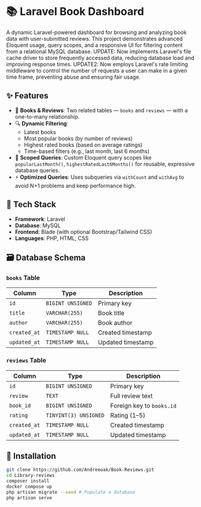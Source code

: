 # 📚 Laravel Book Dashboard

A dynamic Laravel-powered dashboard for browsing and analyzing book data with user-submitted reviews. This project demonstrates advanced Eloquent usage, query scopes, and a responsive UI for filtering content from a relational MySQL database.
UPDATE: Now implements Laravel's file cache driver to store frequently accessed data, reducing database load and improving response times.
UPDATE2: Now employs Laravel's rate limiting middleware to control the number of requests a user can make in a given time frame, preventing abuse and ensuring fair usage.

## ✨ Features

- 📖 **Books & Reviews**: Two related tables — `books` and `reviews` — with a one-to-many relationship.
- 🔍 **Dynamic Filtering**:
  - Latest books
  - Most popular books (by number of reviews)
  - Highest rated books (based on average ratings)
  - Time-based filters (e.g., last month, last 6 months)
- 🧠 **Scoped Queries**: Custom Eloquent query scopes like `popularLastMonth()`, `highestRatedLast6Months()` for reusable, expressive database queries.
- ⚡ **Optimized Queries**: Uses subqueries via `withCount` and `withAvg` to avoid N+1 problems and keep performance high.

## 🧠 Tech Stack

- **Framework**: Laravel
- **Database**: MySQL
- **Frontend**: Blade (with optional Bootstrap/Tailwind CSS)
- **Languages**: PHP, HTML, CSS

## 🗃️ Database Schema

### `books` Table

| Column       | Type                | Description             |
|--------------|---------------------|-------------------------|
| `id`         | `BIGINT UNSIGNED`   | Primary key             |
| `title`      | `VARCHAR(255)`      | Book title              |
| `author`     | `VARCHAR(255)`      | Book author             |
| `created_at` | `TIMESTAMP NULL`    | Created timestamp       |
| `updated_at` | `TIMESTAMP NULL`    | Updated timestamp       |

### `reviews` Table

| Column       | Type                   | Description               |
|--------------|------------------------|---------------------------|
| `id`         | `BIGINT UNSIGNED`      | Primary key               |
| `review`     | `TEXT`                 | Full review text          |
| `book_id`    | `BIGINT UNSIGNED`      | Foreign key to `books.id` |
| `rating`     | `TINYINT(3) UNSIGNED`  | Rating (1–5)              |
| `created_at` | `TIMESTAMP NULL`       | Created timestamp         |
| `updated_at` | `TIMESTAMP NULL`       | Updated timestamp         |

## 🔧 Installation

```bash
git clone https://github.com/Andreeoak/Book-Reviews.git
cd Library-reviews
composer install
docker compose up
php artisan migrate --seed # Populate a database
php artisan serve
